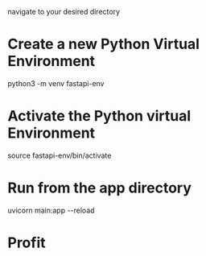 navigate to your desired directory

# Create a new Python Virtual Environment
python3 -m venv fastapi-env

# Activate the Python virtual Environment
source fastapi-env/bin/activate

# Run from the app directory 
uvicorn main:app --reload 

# Profit